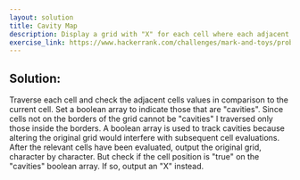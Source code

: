 ```yaml
---
layout: solution
title: Cavity Map
description: Display a grid with "X" for each cell where each adjacent cell has a lower value (depth).
exercise_link: https://www.hackerrank.com/challenges/mark-and-toys/problem
---
```

## Solution:
Traverse each cell and check the adjacent cells values in comparison to the current cell. Set a boolean array to indicate those that are "cavities".
Since cells not on the borders of the grid cannot be "cavities" I traversed only those inside the borders.
A boolean array is used to track cavities because altering the original grid would interfere with subsequent cell evaluations. 
After the relevant cells have been evaluated, output the original grid, character by character. But check if the cell position is "true" on the "cavities" boolean array. If so, output an "X" instead.
